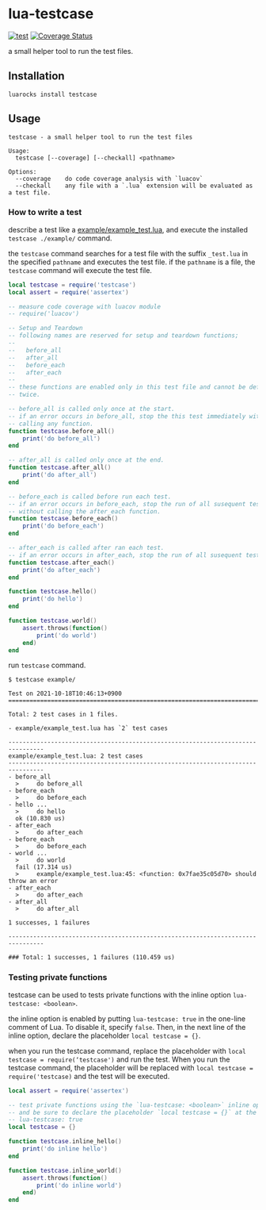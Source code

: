 # lua-testcase

[![test](https://github.com/mah0x211/lua-testcase/actions/workflows/test.yml/badge.svg)](https://github.com/mah0x211/lua-testcase/actions/workflows/test.yml)
[![Coverage Status](https://coveralls.io/repos/github/mah0x211/lua-testcase/badge.svg?branch=master)](https://coveralls.io/github/mah0x211/lua-testcase?branch=master)

a small helper tool to run the test files.

## Installation

```
luarocks install testcase
```

## Usage

```
testcase - a small helper tool to run the test files

Usage:
  testcase [--coverage] [--checkall] <pathname>

Options:
  --coverage    do code coverage analysis with `luacov`
  --checkall    any file with a `.lua` extension will be evaluated as a test file.
```

### How to write a test

describe a test like a [example/example_test.lua](example/example_test.lua), and execute the installed `testcase ./example/` command.

the `testcase` command searches for a test file with the suffix `_test.lua` in the specified `pathname` and executes the test file. if the `pathname` is a file, the `testcase` command will execute the test file.

```lua
local testcase = require('testcase')
local assert = require('assertex')

-- measure code coverage with luacov module
-- require('luacov')

-- Setup and Teardown
-- following names are reserved for setup and teardown functions;
--
--   before_all
--   after_all
--   before_each
--   after_each
--
-- these functions are enabled only in this test file and cannot be defined
-- twice.

-- before_all is called only once at the start.
-- if an error occurs in before_all, stop the this test immediately without
-- calling any function.
function testcase.before_all()
    print('do before_all')
end

-- after_all is called only once at the end.
function testcase.after_all()
    print('do after_all')
end

-- before_each is called before run each test.
-- if an error occurs in before_each, stop the run of all susequent tests
-- without calling the after_each function.
function testcase.before_each()
    print('do before_each')
end

-- after_each is called after ran each test.
-- if an error occurs in after_each, stop the run of all susequent tests.
function testcase.after_each()
    print('do after_each')
end

function testcase.hello()
    print('do hello')
end

function testcase.world()
    assert.throws(function()
        print('do world')
    end)
end
```

run `testcase` command.

```
$ testcase example/

Test on 2021-10-18T10:46:13+0900
================================================================================

Total: 2 test cases in 1 files.

- example/example_test.lua has `2` test cases

--------------------------------------------------------------------------------
example/example_test.lua: 2 test cases
--------------------------------------------------------------------------------
- before_all
  >     do before_all
- before_each
  >     do before_each
- hello ...   
  >     do hello
  ok (10.830 us)
- after_each
  >     do after_each
- before_each
  >     do before_each
- world ...   
  >     do world
  fail (17.314 us)  
  >     example/example_test.lua:45: <function: 0x7fae35c05d70> should throw an error
- after_each
  >     do after_each
- after_all
  >     do after_all

1 successes, 1 failures

--------------------------------------------------------------------------------

### Total: 1 successes, 1 failures (110.459 us)

```


### Testing private functions

testcase can be used to tests private functions with the inline option `lua-testcase: <boolean>`.

the inline option is enabled by putting `lua-testcase: true` in the one-line comment of Lua. To disable it, specify `false`. Then, in the next line of the inline option, declare the placeholder `local testcase = {}`.

when you run the testcase command, replace the placeholder with `local testcase = require(‘testcase')` and run the test. When you run the testcase command, the placeholder will be replaced with `local testcase = require('testcase)` and the test will be executed.


```lua
local assert = require('assertex')

-- test private functions using the `lua-testcase: <boolean>` inline option.
-- and be sure to declare the placeholder `local testcase = {}` at the next line.
-- lua-testcase: true
local testcase = {}

function testcase.inline_hello()
    print('do inline hello')
end

function testcase.inline_world()
    assert.throws(function()
        print('do inline world')
    end)
end
```
